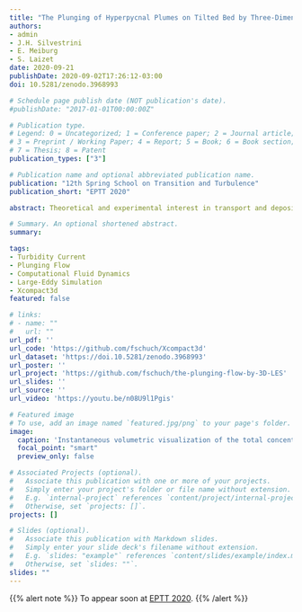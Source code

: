 ```yaml
---
title: "The Plunging of Hyperpycnal Plumes on Tilted Bed by Three-Dimensional Large-Eddy Simulations"
authors:
- admin
- J.H. Silvestrini
- E. Meiburg
- S. Laizet
date: 2020-09-21
publishDate: 2020-09-02T17:26:12-03:00
doi: 10.5281/zenodo.3968993

# Schedule page publish date (NOT publication's date).
#publishDate: "2017-01-01T00:00:00Z"

# Publication type.
# Legend: 0 = Uncategorized; 1 = Conference paper; 2 = Journal article;
# 3 = Preprint / Working Paper; 4 = Report; 5 = Book; 6 = Book section;
# 7 = Thesis; 8 = Patent
publication_types: ["3"]

# Publication name and optional abbreviated publication name.
publication: "12th Spring School on Transition and Turbulence"
publication_short: "EPTT 2020"

abstract: Theoretical and experimental interest in transport and deposition of sediments from rivers to oceans has increased rapidly over the last two decades. The marine ecosystem is strongly affected by mixing at river mouths, with for instance anthropogenic actions like pollutant spreading. Particle-laden flows entering a lighter ambient fluid (hyperpycnal flows) can plunge at a sufficient depth, and their deposits might preserve a remarkable record across a variety of climatic and tectonic settings. Numerical simulations play an essential role in this context since they provide information on all flow variables for any point of time and space. This work offers valuable Spatio-temporal information generated by turbulence-resolving 3D simulations of poly-disperse hyperpycnal plumes over a tilted bed. The simulations are performed with the high-order flow solver Xcompact3d, which solves the incompressible Navier-Stokes equations on a Cartesian mesh using high-order finite-difference schemes. Five cases are presented, with different values for flow discharge and sediment concentration at the inlet. A detailed comparison with experimental data and analytical models is already available in the literature. The main objective of this work is to present a new data-set that shows the entire three-dimensional Spatio-temporal evolution of the plunge phenomenon and all the relevant quantities of interest.

# Summary. An optional shortened abstract.
summary:

tags:
- Turbidity Current
- Plunging Flow
- Computational Fluid Dynamics
- Large-Eddy Simulation
- Xcompact3d
featured: false

# links:
# - name: ""
#   url: ""
url_pdf: ''
url_code: 'https://github.com/fschuch/Xcompact3d'
url_dataset: 'https://doi.10.5281/zenodo.3968993'
url_poster: ''
url_project: 'https://github.com/fschuch/the-plunging-flow-by-3D-LES'
url_slides: ''
url_source: ''
url_video: 'https://youtu.be/n08U9l1Pgis'

# Featured image
# To use, add an image named `featured.jpg/png` to your page's folder.
image:
  caption: 'Instantaneous volumetric visualization of the total concentration field for case 4 at t=1,000.'
  focal_point: "smart"
  preview_only: false

# Associated Projects (optional).
#   Associate this publication with one or more of your projects.
#   Simply enter your project's folder or file name without extension.
#   E.g. `internal-project` references `content/project/internal-project/index.md`.
#   Otherwise, set `projects: []`.
projects: []

# Slides (optional).
#   Associate this publication with Markdown slides.
#   Simply enter your slide deck's filename without extension.
#   E.g. `slides: "example"` references `content/slides/example/index.md`.
#   Otherwise, set `slides: ""`.
slides: ""
---
```


{{% alert note %}}
To appear soon at [EPTT 2020](https://eventos.abcm.org.br/eptt2020/pt/home-pt/).
{{% /alert %}}
